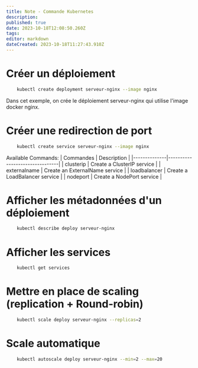 ```yaml
---
title: Note - Commande Kubernetes
description: 
published: true
date: 2023-10-18T12:08:50.260Z
tags: 
editor: markdown
dateCreated: 2023-10-18T11:27:43.910Z
---
```


# Créer un déploiement
```bash
	kubectl create deployment serveur-nginx --image nginx
```
Dans cet exemple, on crée le déploiement serveur-nginx qui utilise l'image docker nginx.

# Créer une redirection de port
```bash
	kubectl create service serveur-nginx --image nginx 
```

Available Commands:
|   Commandes  |            Description         |
|--------------|--------------------------------|
| clusterip    | Create a ClusterIP service     |
| externalname | Create an ExternalName service |
| loadbalancer | Create a LoadBalancer service  |
| nodeport     | Create a NodePort service      |

# Afficher les métadonnées d'un déploiement
```bash
	kubectl describe deploy serveur-nginx
```

# Afficher les services
```bash
	kubectl get services
```

# Mettre en place de scaling (replication + Round-robin)
```bash
	kubectl scale deploy serveur-nginx --replicas=2
```

# Scale automatique
```bash
	kubectl autoscale deploy serveur-nginx --min=2 --max=20
```